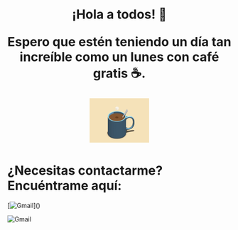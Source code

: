 # <div style="text-align: center;"><p>¡Hola a todos! 👋 <p><p>Espero que estén teniendo un día tan increíble como un lunes con café gratis ☕.</p> <img src="coffee.gif" height="100"> </div>

# ¿Necesitas contactarme? Encuéntrame aquí:

[![Gmail](https://img.shields.io/badge/Gmail-D14836?style=for-the-badge&logo=gmail&logoColor=white)](<a href="mailto:cesarcruzcanul210203@gmail.com"></a>)

![Gmail](https://img.shields.io/badge/Gmail-D14836?style=for-the-badge&logo=gmail&logoColor=white)




<!--
**CesarCruzGH/CesarCruzGH** is a ✨ _special_ ✨ repository because its `README.md` (this file) appears on your GitHub profile.

Here are some ideas to get you started:

- 🔭 I’m currently working on ...
- 🌱 I’m currently learning ...
- 👯 I’m looking to collaborate on ...
- 🤔 I’m looking for help with ...
- 💬 Ask me about ...
- 📫 How to reach me: ...
- 😄 Pronouns: ...
- ⚡ Fun fact: ...
-->
